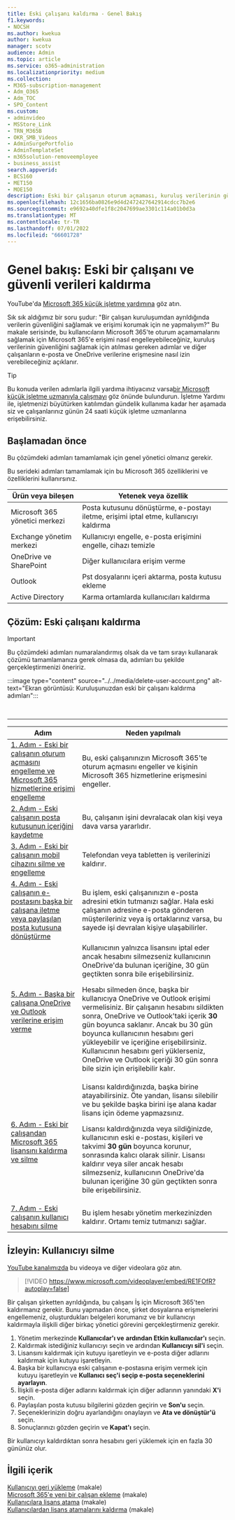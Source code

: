 ```yaml
---
title: Eski çalışanı kaldırma - Genel Bakış
f1.keywords:
- NOCSH
ms.author: kwekua
author: kwekua
manager: scotv
audience: Admin
ms.topic: article
ms.service: o365-administration
ms.localizationpriority: medium
ms.collection:
- M365-subscription-management
- Adm_O365
- Adm_TOC
- SPO_Content
ms.custom:
- adminvideo
- MSStore_Link
- TRN_M365B
- OKR_SMB_Videos
- AdminSurgePortfolio
- AdminTemplateSet
- m365solution-removeemployee
- business_assist
search.appverid:
- BCS160
- MET150
- MOE150
description: Eski bir çalışanın oturum açmaması, kuruluş verilerinin güvenliğini sağlamaması ve diğer çalışanların e-posta ve OneDrive verilerine erişmesine izin vermemesi için Microsoft 365 erişimini engelleyin.
ms.openlocfilehash: 12c1656ba0826e9d4d2472427642914cdcc7b2e6
ms.sourcegitcommit: e9692a40dfe1f8c2047699ae3301c114a01b0d3a
ms.translationtype: MT
ms.contentlocale: tr-TR
ms.lasthandoff: 07/01/2022
ms.locfileid: "66601728"
---
```

# <a name="overview-remove-a-former-employee-and-secure-data"></a>Genel bakış: Eski bir çalışanı ve güvenli verileri kaldırma

YouTube'da [Microsoft 365 küçük işletme yardımına](https://go.microsoft.com/fwlink/?linkid=2197659) göz atın.

Sık sık aldığımız bir soru şudur: "Bir çalışan kuruluşumdan ayrıldığında verilerin güvenliğini sağlamak ve erişimi korumak için ne yapmalıyım?" Bu makale serisinde, bu kullanıcıların Microsoft 365'te oturum açamamalarını sağlamak için Microsoft 365'e erişimi nasıl engelleyebileceğiniz, kuruluş verilerinin güvenliğini sağlamak için atılması gereken adımlar ve diğer çalışanların e-posta ve OneDrive verilerine erişmesine nasıl izin verebileceğiniz açıklanır.

> [!TIP]
> Bu konuda verilen adımlarla ilgili yardıma ihtiyacınız varsa[bir Microsoft küçük işletme uzmanıyla çalışmayı](https://go.microsoft.com/fwlink/?linkid=2186871) göz önünde bulundurun. İşletme Yardımı ile, işletmenizi büyütürken katılımdan gündelik kullanıma kadar her aşamada siz ve çalışanlarınız günün 24 saati küçük işletme uzmanlarına erişebilirsiniz.

## <a name="before-you-begin"></a>Başlamadan önce

Bu çözümdeki adımları tamamlamak için genel yönetici olmanız gerekir.

Bu serideki adımları tamamlamak için bu Microsoft 365 özelliklerini ve özelliklerini kullanırsınız.

|Ürün veya bileşen|Yetenek veya özellik|
|---|---|
|Microsoft 365 yönetici merkezi|Posta kutusunu dönüştürme, e-postayı iletme, erişimi iptal etme, kullanıcıyı kaldırma |
|Exchange yönetim merkezi|Kullanıcıyı engelle, e-posta erişimini engelle, cihazı temizle |
|OneDrive ve SharePoint |Diğer kullanıcılara erişim verme |
|Outlook|Pst dosyalarını içeri aktarma, posta kutusu ekleme |
|Active Directory|Karma ortamlarda kullanıcıları kaldırma |


## <a name="solution-remove-a-former-employee"></a>Çözüm: Eski çalışanı kaldırma

> [!IMPORTANT]
> Bu çözümdeki adımları numaralandırmış olsak da ve tam sırayı kullanarak çözümü tamamlamanıza gerek olmasa da, adımları bu şekilde gerçekleştirmenizi öneririz.

:::image type="content" source="../../media/delete-user-account.png" alt-text="Ekran görüntüsü: Kuruluşunuzdan eski bir çalışanı kaldırma adımları":::

<br>

****

|Adım|Neden yapılmalı|
|---|---|
|[1. Adım - Eski bir çalışanın oturum açmasını engelleme ve Microsoft 365 hizmetlerine erişimi engelleme](remove-former-employee-step-1.md)|Bu, eski çalışanınızın Microsoft 365'te oturum açmasını engeller ve kişinin Microsoft 365 hizmetlerine erişmesini engeller.|
|[2. Adım - Eski çalışanın posta kutusunun içeriğini kaydetme](remove-former-employee-step-2.md)|Bu, çalışanın işini devralacak olan kişi veya dava varsa yararlıdır.|
|[3. Adım - Eski bir çalışanın mobil cihazını silme ve engelleme](remove-former-employee-step-3.md)|Telefondan veya tabletten iş verilerinizi kaldırır.|
|[4. Adım - Eski çalışanın e-postasını başka bir çalışana iletme veya paylaşılan posta kutusuna dönüştürme](remove-former-employee-step-4.md)|Bu işlem, eski çalışanınızın e-posta adresini etkin tutmanızı sağlar. Hala eski çalışanın adresine e-posta gönderen müşterileriniz veya iş ortaklarınız varsa, bu sayede işi devralan kişiye ulaşabilirler.|
|[5. Adım - Başka bir çalışana OneDrive ve Outlook verilerine erişim verme](remove-former-employee-step-5.md)|Kullanıcının yalnızca lisansını iptal eder ancak hesabını silmezseniz kullanıcının OneDrive'da bulunan içeriğine, 30 gün geçtikten sonra bile erişebilirsiniz. <p> Hesabı silmeden önce, başka bir kullanıcıya OneDrive ve Outlook erişimi vermelisiniz. Bir çalışanın hesabını sildikten sonra, OneDrive ve Outlook'taki içerik **30** gün boyunca saklanır. Ancak bu 30 gün boyunca kullanıcının hesabını geri yükleyebilir ve içeriğine erişebilirsiniz. Kullanıcının hesabını geri yüklerseniz, OneDrive ve Outlook içeriği 30 gün sonra bile sizin için erişilebilir kalır.| 
|[6. Adım - Eski bir çalışandan Microsoft 365 lisansını kaldırma ve silme](remove-former-employee-step-6.md)|Lisansı kaldırdığınızda, başka birine atayabilirsiniz. Öte yandan, lisansı silebilir ve bu şekilde başka birini işe alana kadar lisans için ödeme yapmazsınız.  <p> Lisansı kaldırdığınızda veya sildiğinizde, kullanıcının eski e-postası, kişileri ve takvimi **30 gün** boyunca korunur, sonrasında kalıcı olarak silinir. Lisansı kaldırır veya siler ancak hesabı silmezseniz, kullanıcının OneDrive'da bulunan içeriğine 30 gün geçtikten sonra bile erişebilirsiniz.  |
|[7. Adım - Eski çalışanın kullanıcı hesabını silme](remove-former-employee-step-7.md)|Bu işlem hesabı yönetim merkezinizden kaldırır. Ortamı temiz tutmanızı sağlar.|

## <a name="watch-delete-a-user"></a>İzleyin: Kullanıcıyı silme

[YouTube kanalımızda](https://go.microsoft.com/fwlink/?linkid=2198203) bu videoya ve diğer videolara göz atın.

> [!VIDEO https://www.microsoft.com/videoplayer/embed/RE1FOfR?autoplay=false]

Bir çalışan şirketten ayrıldığında, bu çalışanı İş için Microsoft 365'ten kaldırmanız gerekir. Bunu yapmadan önce, şirket dosyalarına erişmelerini engellemeniz, oluşturdukları belgeleri korumanız ve bir kullanıcıyı kaldırmayla ilişkili diğer birkaç yönetici görevini gerçekleştirmeniz gerekir.

1. Yönetim merkezinde **Kullanıcılar'ı ve** **ardından Etkin kullanıcılar'ı** seçin.
1. Kaldırmak istediğiniz kullanıcıyı seçin ve ardından **Kullanıcıyı sil'i** seçin.
1. Lisansını kaldırmak için kutuyu işaretleyin ve e-posta diğer adlarını kaldırmak için kutuyu işaretleyin.
1. Başka bir kullanıcıya eski çalışanın e-postasına erişim vermek için kutuyu işaretleyin ve **Kullanıcı seç'i seçip e-posta seçeneklerini ayarlayın**.
1. İlişkili e-posta diğer adlarını kaldırmak için diğer adlarının yanındaki **X'i** seçin.
1. Paylaşılan posta kutusu bilgilerini gözden geçirin ve **Son'u** seçin.
1. Seçeneklerinizin doğru ayarlandığını onaylayın ve **Ata ve dönüştür'ü** seçin.
1. Sonuçlarınızı gözden geçirin ve **Kapat'ı** seçin.

Bir kullanıcıyı kaldırdıktan sonra hesabını geri yüklemek için en fazla 30 gününüz olur.
## <a name="related-content"></a>İlgili içerik

[Kullanıcıyı geri yükleme](restore-user.md) (makale)\
[Microsoft 365'e yeni bir çalışan ekleme](add-new-employee.md) (makale)\
[Kullanıcılara lisans atama](../manage/assign-licenses-to-users.md) (makale)\
[Kullanıcılardan lisans atamalarını kaldırma](../manage/remove-licenses-from-users.md) (makale)

